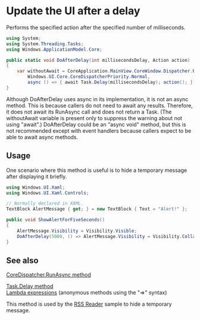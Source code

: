 # Update the UI after a delay

Performs the specified action after the specified number of milliseconds. 

```C#
using System;
using System.Threading.Tasks;
using Windows.ApplicationModel.Core;

public static void DoAfterDelay(int millisecondsDelay, Action action)
{
    var withoutAwait = CoreApplication.MainView.CoreWindow.Dispatcher.RunAsync(
        Windows.UI.Core.CoreDispatcherPriority.Normal,
        async () => { await Task.Delay(millisecondsDelay); action(); });
}
```

Although DoAfterDelay uses async in its implementation, it is not an async method. This is because
callers do not need to await any results. Therefore, it does not await its RunAsync call and does not 
return a Task. (The withoutAwait variable is present only to suppress the warning about not using "await".) 
DoAfterDelay could be an "async void" method, but this is not recommended except with event handlers 
because callers expect to be able to await async methods.  

## Usage

One scenario where this method is useful is to hide a temporary message after displaying it briefly. 

```C#
using Windows.UI.Xaml;
using Windows.UI.Xaml.Controls;

// Normally declared in XAML.
TextBlock AlertMessage { get; } = new TextBlock { Text = "Alert!" };

public void ShowAlertForFiveSeconds()
{
    AlertMessage.Visibility = Visibility.Visible;
    DoAfterDelay(5000, () => AlertMessage.Visibility = Visibility.Collapsed);
}
``` 

## See also

[CoreDispatcher.RunAsync method](https://msdn.microsoft.com/library/windows/apps/windows.ui.core.coredispatcher.runasync.aspx)  

[Task.Delay method](https://msdn.microsoft.com/library/hh139096.aspx)  
[Lambda expressions](https://msdn.microsoft.com/library/bb397687.aspx) (anonymous methods using the "=>" syntax)  

This method is used by the [RSS Reader](https://github.com/Microsoft/Windows-appsample-rssreader/blob/master/RssReader/ViewModels/MainViewModel.cs#L257-L266) 
sample to hide a temporary message.
